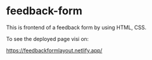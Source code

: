 # feedback-form
This is frontend of a feedback form by using HTML, CSS.

To see the deployed page visi on:

https://feedbackformlayout.netlify.app/
